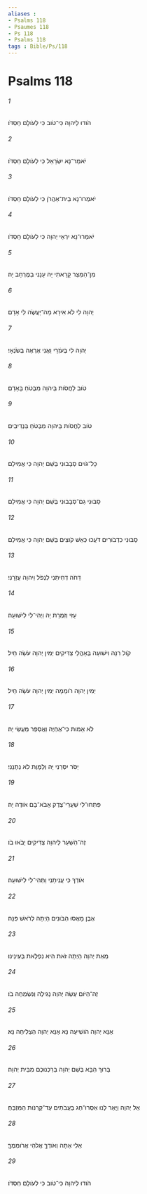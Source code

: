 ```yaml
---
aliases : 
- Psalms 118
- Psaumes 118
- Ps 118
- Psalms 118
tags : Bible/Ps/118
---
```


# Psalms 118

###### 1
הֹודוּ לַיהוָה כִּי־טֹוב כִּי לְעֹולָם חַסְדֹּו׃
###### 2
יֹאמַר־נָא יִשְׂרָאֵל כִּי לְעֹולָם חַסְדֹּו׃
###### 3
יֹאמְרוּ־נָא בֵית־אַהֲרֹן כִּי לְעֹולָם חַסְדֹּו׃
###### 4
יֹאמְרוּ־נָא יִרְאֵי יְהוָה כִּי לְעֹולָם חַסְדֹּו׃
###### 5
מִן־הַמֵּצַר קָרָאתִי יָּהּ עָנָנִי בַמֶּרְחָב יָהּ׃
###### 6
יְהוָה לִי לֹא אִירָא מַה־יַּעֲשֶׂה לִי אָדָם׃
###### 7
יְהוָה לִי בְּעֹזְרָי וַאֲנִי אֶרְאֶה בְשֹׂנְאָי׃
###### 8
טֹוב לַחֲסֹות בַּיהוָה מִבְּטֹחַ בָּאָדָם׃
###### 9
טֹוב לַחֲסֹות בַּיהוָה מִבְּטֹחַ בִּנְדִיבִים׃
###### 10
כָּל־גֹּויִם סְבָבוּנִי בְּשֵׁם יְהוָה כִּי אֲמִילַם׃
###### 11
סַבּוּנִי גַם־סְבָבוּנִי בְּשֵׁם יְהוָה כִּי אֲמִילַם׃
###### 12
סַבּוּנִי כִדְבֹורִים דֹּעֲכוּ כְּאֵשׁ קֹוצִים בְּשֵׁם יְהוָה כִּי אֲמִילַם׃
###### 13
דַּחֹה דְחִיתַנִי לִנְפֹּל וַיהוָה עֲזָרָנִי׃
###### 14
עָזִּי וְזִמְרָת יָהּ וַיְהִי־לִי לִישׁוּעָה׃
###### 15
קֹול רִנָּה וִישׁוּעָה בְּאָהֳלֵי צַדִּיקִים יְמִין יְהוָה עֹשָׂה חָיִל׃
###### 16
יְמִין יְהוָה רֹומֵמָה יְמִין יְהוָה עֹשָׂה חָיִל׃
###### 17
לֹא אָמוּת כִּי־אֶחְיֶה וַאֲסַפֵּר מַעֲשֵׂי יָהּ׃
###### 18
יַסֹּר יִסְּרַנִּי יָּהּ וְלַמָּוֶת לֹא נְתָנָנִי׃
###### 19
פִּתְחוּ־לִי שַׁעֲרֵי־צֶדֶק אָבֹא־בָם אֹודֶה יָהּ׃
###### 20
זֶה־הַשַּׁעַר לַיהוָה צַדִּיקִים יָבֹאוּ בֹו׃
###### 21
אֹודְךָ כִּי עֲנִיתָנִי וַתְּהִי־לִי לִישׁוּעָה׃
###### 22
אֶבֶן מָאֲסוּ הַבֹּונִים הָיְתָה לְרֹאשׁ פִּנָּה׃
###### 23
מֵאֵת יְהוָה הָיְתָה זֹּאת הִיא נִפְלָאת בְּעֵינֵינוּ׃
###### 24
זֶה־הַיֹּום עָשָׂה יְהוָה נָגִילָה וְנִשְׂמְחָה בֹו׃
###### 25
אָנָּא יְהוָה הֹושִׁיעָה נָּא אָנָּא יְהוָה הַצְלִיחָה נָּא׃
###### 26
בָּרוּךְ הַבָּא בְּשֵׁם יְהוָה בֵּרַכְנוּכֶם מִבֵּית יְהוָה׃
###### 27
אֵל יְהוָה וַיָּאֶר לָנוּ אִסְרוּ־חַג בַּעֲבֹתִים עַד־קַרְנֹות הַמִּזְבֵּחַ׃
###### 28
אֵלִי אַתָּה וְאֹודֶךָּ אֱלֹהַי אֲרֹומְמֶךָּ׃
###### 29
הֹודוּ לַיהוָה כִּי־טֹוב כִּי לְעֹולָם חַסְדֹּו׃
